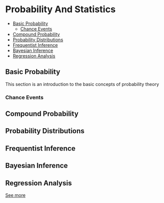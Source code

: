 # Probability And Statistics

- [Basic Probability](#basic-probability)
  - [Chance Events](#chance-events)
- [Compound Probability](#compound-probability)
- [Probability Distributions](#probability-distributions)
- [Frequentist Inference](#frequentist-inference)
- [Bayesian Inference](#bayesian-inference)
- [Regression Analysis](#regression-analysis)

## Basic Probability

This section is an introduction to the basic concepts of probability theory

### Chance Events



## Compound Probability

## Probability Distributions

## Frequentist Inference

## Bayesian Inference

## Regression Analysis

[See more][seeing-theory]

[seeing-theory]: https://seeing-theory.brown.edu/
